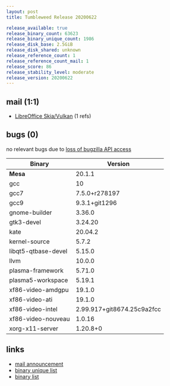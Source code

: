 ```yaml
---
layout: post
title: Tumbleweed Release 20200622

release_available: true
release_binary_count: 63623
release_binary_unique_count: 1986
release_disk_base: 2.5GiB
release_disk_shared: unknown
release_reference_count: 1
release_reference_count_mail: 1
release_score: 86
release_stability_level: moderate
release_version: 20200622
---
```


## mail (1:1)

- [LibreOffice Skia/Vulkan](https://lists.opensuse.org/opensuse-factory/2020-06/msg00279.html) (1 refs)

## bugs (0)

<!--more-->

no relevant bugs due to [loss of bugzilla API access](https://bugzilla.opensuse.org/show_bug.cgi?id=1157722)

Binary | Version
--- | ---
**Mesa** | 20.1.1
gcc | 10
gcc7 | 7.5.0+r278197
gcc9 | 9.3.1+git1296
gnome-builder | 3.36.0
gtk3-devel | 3.24.20
kate | 20.04.2
kernel-source | 5.7.2
libqt5-qtbase-devel | 5.15.0
llvm | 10.0.0
plasma-framework | 5.71.0
plasma5-workspace | 5.19.1
xf86-video-amdgpu | 19.1.0
xf86-video-ati | 19.1.0
xf86-video-intel | 2.99.917+git8674.25c9a2fcc
xf86-video-nouveau | 1.0.16
xorg-x11-server | 1.20.8+0

## links

- [mail announcement](https://lists.opensuse.org/opensuse-factory/2020-06/msg00277.html)
- [binary unique list](http://download.opensuse.org/history/20200622/rpm.unique.list)
- [binary list](http://download.opensuse.org/history/20200622/rpm.list)

